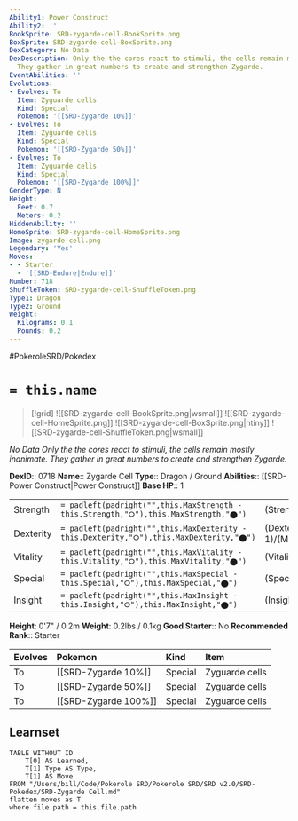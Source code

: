 ```yaml
---
Ability1: Power Construct
Ability2: ''
BookSprite: SRD-zygarde-cell-BookSprite.png
BoxSprite: SRD-zygarde-cell-BoxSprite.png
DexCategory: No Data
DexDescription: Only the the cores react to stimuli, the cells remain mostly inanimate.
  They gather in great numbers to create and strengthen Zygarde.
EventAbilities: ''
Evolutions:
- Evolves: To
  Item: Zyguarde cells
  Kind: Special
  Pokemon: '[[SRD-Zygarde 10%]]'
- Evolves: To
  Item: Zyguarde cells
  Kind: Special
  Pokemon: '[[SRD-Zygarde 50%]]'
- Evolves: To
  Item: Zyguarde cells
  Kind: Special
  Pokemon: '[[SRD-Zygarde 100%]]'
GenderType: N
Height:
  Feet: 0.7
  Meters: 0.2
HiddenAbility: ''
HomeSprite: SRD-zygarde-cell-HomeSprite.png
Image: zygarde-cell.png
Legendary: 'Yes'
Moves:
- - Starter
  - '[[SRD-Endure|Endure]]'
Number: 718
ShuffleToken: SRD-zygarde-cell-ShuffleToken.png
Type1: Dragon
Type2: Ground
Weight:
  Kilograms: 0.1
  Pounds: 0.2
---
```


#PokeroleSRD/Pokedex

# `= this.name`

> [!grid]
> ![[SRD-zygarde-cell-BookSprite.png|wsmall]]
> ![[SRD-zygarde-cell-HomeSprite.png]]
> ![[SRD-zygarde-cell-BoxSprite.png|htiny]]
> ![[SRD-zygarde-cell-ShuffleToken.png|wsmall]]


*No Data*
*Only the the cores react to stimuli, the cells remain mostly inanimate. They gather in great numbers to create and strengthen Zygarde.*

**DexID**:: 0718
**Name**:: Zygarde Cell
**Type**:: Dragon / Ground
**Abilities**:: [[SRD-Power Construct|Power Construct]]
**Base HP**:: 1

|           |                                                                                        |                                          |
| --------- | -------------------------------------------------------------------------------------- | ---------------------------------------- |
| Strength  | `= padleft(padright("",this.MaxStrength - this.Strength,"⭘"),this.MaxStrength,"⬤")`    | (Strength::1)/(MaxStrength::1)   |
| Dexterity | `= padleft(padright("",this.MaxDexterity - this.Dexterity,"⭘"),this.MaxDexterity,"⬤")` | (Dexterity:: 1)/(MaxDexterity::1) |
| Vitality  | `= padleft(padright("",this.MaxVitality - this.Vitality,"⭘"),this.MaxVitality,"⬤")`    | (Vitality::1)/(MaxVitality::1)   |
| Special   | `= padleft(padright("",this.MaxSpecial - this.Special,"⭘"),this.MaxSpecial,"⬤")`       | (Special::1)/(MaxSpecial::1)     |
| Insight   | `= padleft(padright("",this.MaxInsight - this.Insight,"⭘"),this.MaxInsight,"⬤")`       | (Insight::1)/(MaxInsight::1)     |

**Height**: 0'7" / 0.2m
**Weight**: 0.2lbs / 0.1kg
**Good Starter**:: No
**Recommended Rank**:: Starter

| Evolves   | Pokemon              | Kind    | Item           |
|:----------|:---------------------|:--------|:---------------|
| To        | [[SRD-Zygarde 10%]]  | Special | Zyguarde cells |
| To        | [[SRD-Zygarde 50%]]  | Special | Zyguarde cells |
| To        | [[SRD-Zygarde 100%]] | Special | Zyguarde cells |

## Learnset

```dataview
TABLE WITHOUT ID
    T[0] AS Learned,
    T[1].Type AS Type,
    T[1] AS Move
FROM "/Users/bill/Code/Pokerole SRD/Pokerole SRD/SRD v2.0/SRD-Pokedex/SRD-Zygarde Cell.md"
flatten moves as T
where file.path = this.file.path
```
